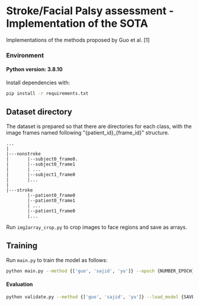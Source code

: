# Stroke/Facial Palsy assessment - Implementation of the SOTA

Implementations of the methods proposed by Guo et al. [1]

### Environment

#### Python version: 3.8.10

Install dependencies with:

```bash
pip install -r requirements.txt
```

## Dataset directory

The dataset is prepared so that there are directories for each class, with the image frames named following "{patient_id}_{frame_id}" structure.

```
...
|
|---nonstroke
|       |--subject0_frame0.
|       |--subject0_frame1
|       | ...
|       |--subject1_frame0
|       |...
|
|---stroke
        |--patient0_frame0
        |--patient0_frame1
        | ...
        |--patient1_frame0
        |...
```

Run ```img2array_crop.py``` to crop images to face regions and save as arrays.

## Training

Run ```main.py``` to train the model as follows:
```bash 
python main.py --method {['guo', 'sajid', 'yu']} --epoch {NUMBER_EPOCH} --lr {LEARNING_RATE} --save_model {SAVED_WEIGHT_NAME}
```
#### Evaluation

```bash
python validate.py --method {['guo', 'sajid', 'yu']} --load_model {SAVED_WEIGHT_NAME}```
